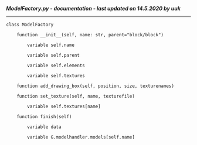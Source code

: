 ***ModelFactory.py - documentation - last updated on 14.5.2020 by uuk***
___

    class ModelFactory

        function __init__(self, name: str, parent="block/block")

            variable self.name

            variable self.parent

            variable self.elements

            variable self.textures

        function add_drawing_box(self, position, size, texturenames)

        function set_texture(self, name, texturefile)

            variable self.textures[name]

        function finish(self)

            variable data

            variable G.modelhandler.models[self.name]